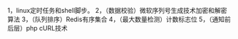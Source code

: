 1，linux定时任务和shell脚步。
2，（数据校验）微软序列号生成技术加密和解密算法
3，（队列排序）Redis有序集合
4，（最大数量检测）计数标志位
5，（通知前后层）php cURL技术
